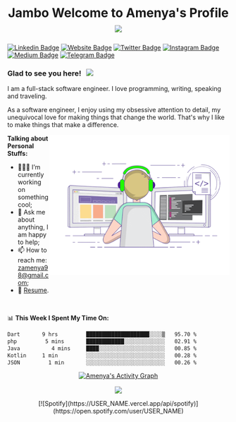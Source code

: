<h1 align="center">Jambo Welcome to Amenya's Profile <img src="https://media.giphy.com/media/hvRJCLFzcasrR4ia7z/giphy.gif" width="25px"></h1>


[![Linkedin Badge](https://img.shields.io/badge/-LinkedIn-0e76a8?style=flat-square&logo=Linkedin&logoColor=white)](https://www.linkedin.com/in/zaccheaus-amenya/)
[![Website Badge](https://img.shields.io/badge/Website-3b5998?style=flat-square&logo=google-chrome&logoColor=white)](https://amenyaz.github.io)
[![Twitter Badge](https://img.shields.io/badge/-Twitter-00acee?style=flat-square&logo=Twitter&logoColor=white)](https://twitter.com/Engr_Amenya)
[![Instagram Badge](https://img.shields.io/badge/-Instagram-e4405f?style=flat-square&logo=Instagram&logoColor=white)](https://www.instagram.com/amenya_jnr/)
[![Medium Badge](https://img.shields.io/badge/medium-%2312100E.svg?&style=for-square&logo=medium&logoColor=white)](	https://medium.com/@amenyaz)
[![Telegram Badge](https://img.shields.io/badge/-Telegram-0088cc?style=flat-square&logo=Telegram&logoColor=white)](https://t.me/AmenyaZ)

### Glad to see you here! &nbsp; ![](https://visitor-badge.glitch.me/badge?page_id=AmenyaZ.AmenyaZ)

I am a full-stack software engineer. I love programming, writing, speaking and traveling.

As a software engineer, I enjoy using my obsessive attention to detail, my unequivocal love for making things that change the world. That's why I like to make things that make a difference.

<img align="right" alt="GIF" src="https://github.com/AmenyaZ/AmenyaZ/blob/main/coding.gif?raw=true" width="408" height="318" />
  

**Talking about Personal Stuffs:**

- 👨🏻‍💻 I’m currently working on something cool;
- 💬 Ask me about anything, I am happy to help;
- 📫 How to reach me: zamenya98@gmail.com;
- 📝 [Resume](https://amenyaz.github.io).

</br>

📊 **This Week I Spent My Time On:**
<!--START_SECTION:waka-->
```text
Dart       9 hrs         ████████████████████░░░░▒   95.70 % 
php         5 mins       ████████████░░░░░░░░░░░░░   02.91 % 
Java          4 mins     ████░░░░░░░░░░░░░░░░░░░░░   00.85 % 
Kotlin     1 min         ░░░░░░░░░░░░░░░░░░░░░░░░░   00.28 % 
JSON         1 min       ░░░░░░░░░░░░░░░░░░░░░░░░░   00.26 % 
```
<!--END_SECTION:waka-->

  <p align="center">  
<a href="https://github.com/Finyasy/github-readme-activity-graph"><img alt="Amenya's Activity Graph" src="https://activity-graph.herokuapp.com/graph?username=AmenyaZ&bg_color=1F222E&color=F8D866&line=D9E650&point=FFFFFF&hide_border=true" /></a>
</p>
 
 <p align="center"> 
<a href="https://github.com/AmenyaZ/github-readme-stats">
  <img align="center" src="https://github-readme-streak-stats.herokuapp.com/?user=AmenyaZ&theme=highcontrast" />
</a>
  
   <p align="center"> 
  [![Spotify](https://USER_NAME.vercel.app/api/spotify)](https://open.spotify.com/user/USER_NAME)
 





